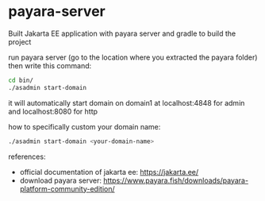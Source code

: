 # payara-server
Built Jakarta EE application with payara server and gradle to build the project

run payara server (go to the location where you extracted the payara folder) then write this command:
```bash
cd bin/
./asadmin start-domain
```
it will automatically start domain on domain1 at localhost:4848 for admin and localhost:8080 for http

how to specifically custom your domain name:
```bash
./asadmin start-domain <your-domain-name>
```

references:
- official documentation of jakarta ee: https://jakarta.ee/
- download payara server: https://www.payara.fish/downloads/payara-platform-community-edition/
